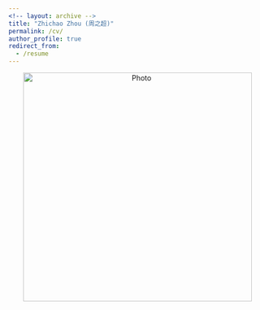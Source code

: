 ```yaml
---
<!-- layout: archive -->
title: "Zhichao Zhou (周之超)"
permalink: /cv/
author_profile: true
redirect_from:
  - /resume
---
```


<p align="center">
  <img src="https://github.com/ChaoLab/ChaoLab.github.io/blob/master/images/My%20CV.jpg?raw=true" alt="Photo" style="width: 450px;"/> 
</p>
